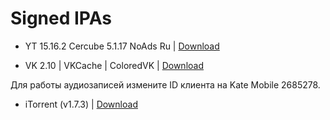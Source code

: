# Signed IPAs

- YT 15.16.2 Cercube 5.1.17 NoAds Ru | <a href="itms-services://?action=download-manifest&amp;url=https://raw.githubusercontent.com/Kylmakalle/ipa/master/apps/youtube/Info.plist">Download</a>

- VK 2.10 | VKCache | ColoredVK | <a href="itms-services://?action=download-manifest&amp;url=https://raw.githubusercontent.com/Kylmakalle/ipa/master/apps/vk/Info.plist">Download</a>

Для работы аудиозаписей измените ID клиента на Kate Mobile 2685278.

- iTorrent (v1.7.3) | <a href="itms-services://?action=download-manifest&amp;url=https://raw.githubusercontent.com/Kylmakalle/ipa/master/apps/itorrent/Info.plist">Download</a>